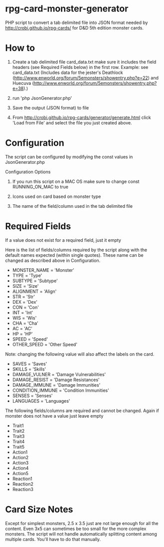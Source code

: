 # rpg-card-monster-generator
PHP script to convert a tab delimited file into JSON format needed by http://crobi.github.io/rpg-cards/ for D&amp;D 5th edition monster cards.

How to
=
1. Create a tab delimited file card_data.txt make sure it includes the field headers (see Required Fields below) in the first row. Example: see card_data.txt (Includes data for the jester's Deathlock (http://www.enworld.org/forum/5emonsters/showentry.php?e=22) and Huecuva (http://www.enworld.org/forum/5emonsters/showentry.php?e=38).)

2. run 'php JsonGenerator.php'

3. Save the output (JSON format) to file

4. From http://crobi.github.io/rpg-cards/generator/generate.html click 'Load from File' and select the file you just created above.

Configuration
=
The script can be configured by modifying the const values in JsonGenerator.php

Configuration Options

1. If you run this script on a MAC OS make sure to change const RUNNING_ON_MAC to true

2. Icons used on card based on monster type

3. The name of the field/column used in the tab delimited file

Required Fields
=
If a value does not exist for a required field, just it empty

Here is the list of fields/columns required by the script along with the default names expected (within single quotes). These name can be changed as described above in Configuration. 

* MONSTER_NAME = 'Monster'         
* TYPE = 'Type'
* SUBTYPE = 'Subtype'
* SIZE = 'Size'
* ALIGNMENT = 'Align'
* STR = 'Str'
* DEX = 'Dex'
* CON = 'Con'
* INT = 'Int'
* WIS = 'Wis'
* CHA = 'Cha'
* AC = 'AC'
* HP = 'HP'
* SPEED = 'Speed'
* OTHER_SPEED = 'Other Speed'

Note: changing the following value will also affect the labels on the card.

* SAVES = 'Saves'
* SKILLS = 'Skills'
* DAMAGE_VULNER = 'Damage Vulnerabilities'
* DAMAGE_RESIST = 'Damage Resistances'
* DAMAGE_IMMUNE = 'Damage Immunities'
* CONDITION_IMMUNE = 'Condition Immunities'
* SENSES = 'Senses'
* LANGUAGES = 'Languages'

The following fields/columns are required and cannot be changed. Again if monster does not have a value just leave empty

* Trait1
* Trait2
* Trait3
* Trait4
* Trait5
* Action1
* Action2
* Action3
* Action4
* Action5
* Reaction1
* Reaction2
* Reaction3

Card Size Notes
=
Except for simplest monsters, 2.5 x 3.5 just are not large enough for all the content. Even 3x5 can sometimes be too small for the more complex monsters. The script will not handle automatically splitting content among multiple cards. You'll have to do that manually.
